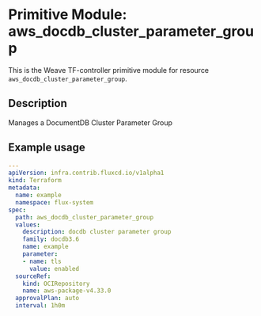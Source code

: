 
# Primitive Module: aws_docdb_cluster_parameter_group

This is the Weave TF-controller primitive module for resource `aws_docdb_cluster_parameter_group`.

## Description

Manages a DocumentDB Cluster Parameter Group

## Example usage

```yaml
---
apiVersion: infra.contrib.fluxcd.io/v1alpha1
kind: Terraform
metadata:
  name: example
  namespace: flux-system
spec:
  path: aws_docdb_cluster_parameter_group
  values:
    description: docdb cluster parameter group
    family: docdb3.6
    name: example
    parameter:
    - name: tls
      value: enabled
  sourceRef:
    kind: OCIRepository
    name: aws-package-v4.33.0
  approvalPlan: auto
  interval: 1h0m
```

